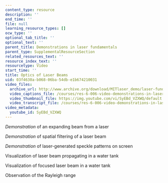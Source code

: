```yaml
---
content_type: resource
description: ''
end_time: ''
file: null
learning_resource_types: []
ocw_type: ''
optional_tab_title: ''
optional_text: ''
parent_title: Demonstrations in laser fundamentals
parent_type: SupplementalResourceSection
related_resources_text: ''
resource_index_text: ''
resourcetype: Video
start_time: ''
title: Optics of Laser Beams
uid: 03f4630a-b068-06ba-54db-e1b674210031
video_files:
  archive_url: http://www.archive.org/download/MITlaser_demo/laser-fund-demo-6_300k.mp4
  video_captions_file: /courses/res-6-006-video-demonstrations-in-lasers-and-optics-spring-2008/e4dcd770a18a55949d14da79f9612f48_SyEBd_VZXWQ.vtt
  video_thumbnail_file: https://img.youtube.com/vi/SyEBd_VZXWQ/default.jpg
  video_transcript_file: /courses/res-6-006-video-demonstrations-in-lasers-and-optics-spring-2008/cdf073f638574af92b0cb4dabf38cec3_SyEBd_VZXWQ.pdf
video_metadata:
  youtube_id: SyEBd_VZXWQ
---
```


_Demonstration_ of an expanding beam from a laser

_Demonstration_ of spatial filtering of a laser beam

_Demonstration_ of laser-generated speckle patterns on screen

Visualization of laser beam propagating in a water tank

Visualization of focused laser beam in a water tank

Observation of the Rayleigh range




